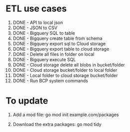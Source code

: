 # ETL use cases

1. DONE - API to local json
2. DONE - JSON to CSV
3. DONE - Bigquery SQL to table
4. DONE - Bigquery create table from schema
5. DONE - Bigquery export sql to Cloud storage
6. DONE - Bigquery export table to cloud storage
7. DONE - Delete all files in folder on local
8. DONE - Bigquery execute SQL
10. DONE - Cloud storage delete all blobs in bucket/folder
11. DONE - Cloud storage bucket/folder to local folder
12. DONE - Local folder to cloud storage bucket/folder
13. DONE - Run BCP system commands 



# To update

1. Add a mod file:
    go mod init example.com/packages

2. Download the extra packages:
    go mod tidy
